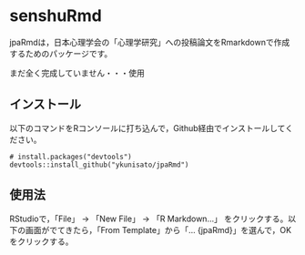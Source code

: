 
<!-- README.md is generated from README.Rmd. Please edit that file -->

# senshuRmd

<!-- badges: start -->

<!-- badges: end -->

jpaRmdは，日本心理学会の「心理学研究」への投稿論文をRmarkdownで作成するためのパッケージです。

まだ全く完成していません・・・使用

## インストール

以下のコマンドをRコンソールに打ち込んで，Github経由でインストールしてください。

    # install.packages("devtools")
    devtools::install_github("ykunisato/jpaRmd")

## 使用法

RStudioで，「File」 -\> 「New File」 -\> 「R Markdown…」
をクリックする。以下の画面がでてきたら，「From
Template」から「… {jpaRmd}」を選んで，OKをクリックする。

